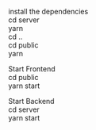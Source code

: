 install the dependencies </br>
cd server</br>
yarn</br>
cd ..</br>
cd public</br>
yarn</br>


Start Frontend</br>
cd public</br>
yarn start</br>

Start Backend</br>
cd server</br>
yarn start</br>

